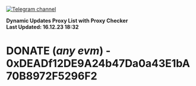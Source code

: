 [![Telegram channel](https://img.shields.io/endpoint?url=https://runkit.io/damiankrawczyk/telegram-badge/branches/master?url=https://t.me/n4z4v0d)](https://t.me/n4z4v0d) 

**Dynamic Updates Proxy List with Proxy Checker**  
**Last Updated: 16.12.23 18:32**

# DONATE (_any evm_) - 0xDEADf12DE9A24b47Da0a43E1bA70B8972F5296F2
